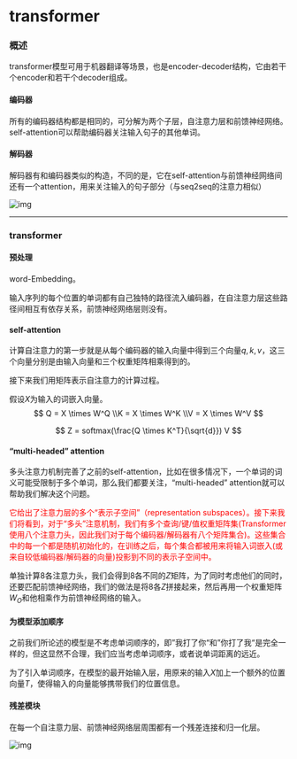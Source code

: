 # transformer

### 概述

transformer模型可用于机器翻译等场景，也是encoder-decoder结构，它由若干个encoder和若干个decoder组成。

#### 编码器

所有的编码器结构都是相同的，可分解为两个子层，自注意力层和前馈神经网络。self-attention可以帮助编码器关注输入句子的其他单词。

#### 解码器

解码器有和编码器类似的构造，不同的是，它在self-attention与前馈神经网络间还有一个attention，用来关注输入的句子部分（与seq2seq的注意力相似）

![img](https://ss2.baidu.com/6ONYsjip0QIZ8tyhnq/it/u=1956828140,2631922143&fm=173&app=49&f=JPEG?w=640&h=196&s=8570E53285B0442350D171C0030070B2)

------

### transformer

#### 预处理

word-Embedding。

输入序列的每个位置的单词都有自己独特的路径流入编码器，在自注意力层这些路径间相互有依存关系，前馈神经网络层则没有。

#### self-attention

计算自注意力的第一步就是从每个编码器的输入向量中得到三个向量$q, k, v$，这三个向量分别是由输入向量和三个权重矩阵相乘得到的。

接下来我们用矩阵表示自注意力的计算过程。

假设$X$为输入的词嵌入向量。
$$
Q = X \times W^Q \\K = X \times W^K \\V = X \times W^V
$$

$$
Z = softmax(\frac{Q \times K^T}{\sqrt{d}}) V
$$

#### “multi-headed” attention

多头注意力机制完善了之前的self-attention，比如在很多情况下，一个单词的词义可能受限制于多个单词，那么我们都要关注，“multi-headed” attention就可以帮助我们解决这个问题。

<font color = red>它给出了注意力层的多个“表示子空间”（representation subspaces）。接下来我们将看到，对于“多头”注意机制，我们有多个查询/键/值权重矩阵集(Transformer使用八个注意力头，因此我们对于每个编码器/解码器有八个矩阵集合)。这些集合中的每一个都是随机初始化的，在训练之后，每个集合都被用来将输入词嵌入(或来自较低编码器/解码器的向量)投影到不同的表示子空间中。</font>

单独计算8各注意力头，我们会得到8各不同的$Z$矩阵，为了同时考虑他们的同时，还要匹配前馈神经网络，我们的做法是将8各$Z$拼接起来，然后再用一个权重矩阵$W_O$和他相乘作为前馈神经网络的输入。

#### 为模型添加顺序

之前我们所论述的模型是不考虑单词顺序的，即”我打了你“和”你打了我“是完全一样的，但这显然不合理，我们应当考虑单词顺序，或者说单词距离的远近。

为了引入单词顺序，在模型的最开始输入层，用原来的输入$X$加上一个额外的位置向量$T$，使得输入的向量能够携带我们的位置信息。

#### 残差模块

在每一个自注意力层、前馈神经网络层周围都有一个残差连接和归一化层。

![img](https://ss1.baidu.com/6ONXsjip0QIZ8tyhnq/it/u=1082514457,203002629&fm=173&app=49&f=JPEG?w=640&h=585&s=0842EC12599FC0C854F94CD90300D0B2)
